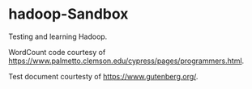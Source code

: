 # hadoop-Sandbox
Testing and learning Hadoop.

WordCount code courtesy of https://www.palmetto.clemson.edu/cypress/pages/programmers.html.

Test document courtesty of https://www.gutenberg.org/.
